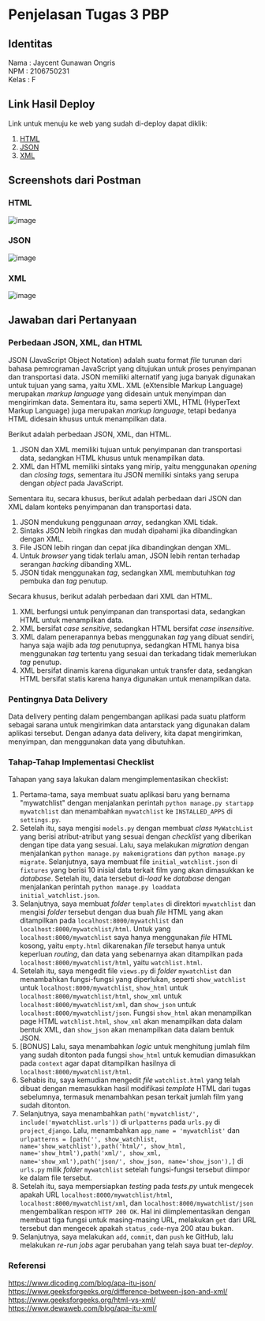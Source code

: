 # Penjelasan Tugas 3 PBP

## Identitas
Nama    : Jaycent Gunawan Ongris<br>
NPM     : 2106750231<br>
Kelas   : F

## Link Hasil Deploy
Link untuk menuju ke web yang sudah di-deploy dapat diklik:
1. [HTML](https://tugas-pbp-2.herokuapp.com/mywatchlist/html/)
2. [JSON](https://tugas-pbp-2.herokuapp.com/mywatchlist/json/)
3. [XML](https://tugas-pbp-2.herokuapp.com/mywatchlist/xml/)

## Screenshots dari Postman
### HTML
![image](https://user-images.githubusercontent.com/88029772/191031191-7cbabe5d-308f-4d1e-95c3-a90b727c7c95.png)
### JSON
![image](https://user-images.githubusercontent.com/88029772/191031348-52d174f1-cbd9-4f77-8dd1-b32b0735d5aa.png)
### XML
![image](https://user-images.githubusercontent.com/88029772/191031414-b589b70d-1416-4189-bde2-352a7e1c0b7a.png)


## Jawaban dari Pertanyaan
### Perbedaan JSON, XML, dan HTML
JSON (JavaScript Object Notation) adalah suatu format *file* turunan dari bahasa pemrograman JavaScript yang ditujukan untuk proses penyimpanan dan transportasi data. JSON memiliki alternatif yang juga banyak digunakan untuk tujuan yang sama, yaitu XML. XML (eXtensible Markup Language) merupakan *markup language* yang didesain untuk menyimpan dan mengirimkan data. Sementara itu, sama seperti XML, HTML (HyperText Markup Language) juga merupakan *markup language*, tetapi bedanya HTML didesain khusus untuk menampilkan data. 

Berikut adalah perbedaan JSON, XML, dan HTML.
1. JSON dan XML memiliki tujuan untuk penyimpanan dan transportasi data, sedangkan HTML khusus untuk menampilkan data.
2. XML dan HTML memiliki sintaks yang mirip, yaitu menggunakan *opening* dan *closing tags*, sementara itu JSON memiliki sintaks yang serupa dengan *object* pada JavaScript.

Sementara itu, secara khusus, berikut adalah perbedaan dari JSON dan XML dalam konteks penyimpanan dan transportasi data.
1. JSON mendukung penggunaan *array*, sedangkan XML tidak.
2. Sintaks JSON lebih ringkas dan mudah dipahami jika dibandingkan dengan XML.
3. File JSON lebih ringan dan cepat jika dibandingkan dengan XML.
4. Untuk *browser* yang tidak terlalu aman, JSON lebih rentan terhadap serangan *hacking* dibanding XML.
5. JSON tidak menggunakan *tag*, sedangkan XML membutuhkan *tag* pembuka dan *tag* penutup.

Secara khusus, berikut adalah perbedaan dari XML dan HTML.
1. XML berfungsi untuk penyimpanan dan transportasi data, sedangkan HTML untuk menampilkan data.
2. XML bersifat *case sensitive*, sedangkan HTML bersifat *case insensitive*.
3. XML dalam penerapannya bebas menggunakan *tag* yang dibuat sendiri, hanya saja wajib ada *tag* penutupnya, sedangkan HTML hanya bisa menggunakan *tag* tertentu yang sesuai dan terkadang tidak memerlukan *tag* penutup.
4. XML bersifat dinamis karena digunakan untuk transfer data, sedangkan HTML bersifat statis karena hanya digunakan untuk menampilkan data.

### Pentingnya Data Delivery
Data delivery penting dalam pengembangan aplikasi pada suatu platform sebagai sarana untuk mengirimkan data antarstack yang digunakan dalam aplikasi tersebut. Dengan adanya data delivery, kita dapat mengirimkan, menyimpan, dan menggunakan data yang dibutuhkan.

### Tahap-Tahap Implementasi Checklist
Tahapan yang saya lakukan dalam mengimplementasikan checklist:
1. Pertama-tama, saya membuat suatu aplikasi baru yang bernama "mywatchlist" dengan menjalankan perintah `python manage.py startapp mywatchlist` dan menambahkan `mywatchlist` ke `INSTALLED_APPS` di `settings.py`.
2. Setelah itu, saya mengisi `models.py` dengan membuat *class* `MyWatchList` yang berisi atribut-atribut yang sesuai dengan *checklist* yang diberikan dengan tipe data yang sesuai. Lalu, saya melakukan *migration* dengan menjalankan `python manage.py makemigrations` dan `python manage.py migrate`. Selanjutnya, saya membuat file `initial_watchlist.json` di `fixtures` yang berisi 10 inisial data terkait film yang akan dimasukkan ke *database*. Setelah itu, data tersebut di-*load* ke *database* dengan menjalankan perintah `python manage.py loaddata initial_watchlist.json`. 
3. Selanjutnya, saya membuat *folder* `templates` di direktori `mywatchlist` dan mengisi *folder* tersebut dengan dua buah *file* HTML yang akan ditampilkan pada `localhost:8000/mywatchlist` dan `localhost:8000/mywatchlist/html`. Untuk yang `localhost:8000/mywatchlist` saya hanya menggunakan *file* HTML kosong, yaitu `empty.html` dikarenakan *file* tersebut hanya untuk keperluan *routing*, dan data yang sebenarnya akan ditampilkan pada `localhost:8000/mywatchlist/html`, yaitu `watchlist.html`.
4. Setelah itu, saya mengedit file `views.py` di *folder* `mywatchlist` dan menambahkan fungsi-fungsi yang diperlukan, seperti `show_watchlist` untuk `localhost:8000/mywatchlist`, `show_html` untuk `localhost:8000/mywatchlist/html`, `show_xml` untuk `localhost:8000/mywatchlist/xml`, dan `show_json` untuk `localhost:8000/mywatchlist/json`. Fungsi `show_html` akan menampilkan page HTML `watchlist.html`, `show_xml` akan menampilkan data dalam bentuk XML, dan `show_json` akan menampilkan data dalam bentuk JSON.
5. \[BONUS\] Lalu, saya menambahkan *logic* untuk menghitung jumlah film yang sudah ditonton pada fungsi `show_html` untuk kemudian dimasukkan pada `context` agar dapat ditampilkan hasilnya di `localhost:8000/mywatchlist/html`.
6. Sehabis itu, saya kemudian mengedit *file* `watchlist.html` yang telah dibuat dengan memasukkan hasil modifikasi *template* HTML dari tugas sebelumnya, termasuk menambahkan pesan terkait jumlah film yang sudah ditonton.
7. Selanjutnya, saya menambahkan `path('mywatchlist/', include('mywatchlist.urls'))` di `urlpatterns` pada `urls.py` di `project_django`. Lalu, menambahkan `app_name = 'mywatchlist'` dan `urlpatterns = [path('', show_watchlist, name='show_watchlist'),path('html/', show_html, name='show_html'),path('xml/', show_xml, name='show_xml'),path('json/', show_json, name='show_json'),]` di `urls.py` milik *folder* `mywatchlist` setelah fungsi-fungsi tersebut diimpor ke dalam file tersebut.
8. Setelah itu, saya mempersiapkan *testing* pada *tests.py* untuk mengecek apakah URL `localhost:8000/mywatchlist/html`, `localhost:8000/mywatchlist/xml`, dan `localhost:8000/mywatchlist/json` mengembalikan respon `HTTP 200 OK`. Hal ini diimplementasikan dengan membuat tiga fungsi untuk masing-masing URL, melakukan `get` dari URL tersebut dan mengecek apakah `status_code`-nya 200 atau bukan.
9. Selanjutnya, saya melakukan `add`, `commit`, dan `push` ke GitHub, lalu melakukan *re-run jobs* agar perubahan yang telah saya buat ter-*deploy*. 

### Referensi
https://www.dicoding.com/blog/apa-itu-json/<br>
https://www.geeksforgeeks.org/difference-between-json-and-xml/<br>
https://www.geeksforgeeks.org/html-vs-xml/<br>
https://www.dewaweb.com/blog/apa-itu-xml/<br>
